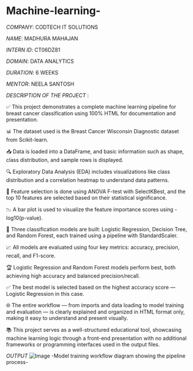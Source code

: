 # Machine-learning-

*COMPANY*: CODTECH IT SOLUTIONS

*NAME*: MADHURA MAHAJAN

*INTERN ID*: CT06DZ81 

*DOMAIN*: DATA ANALYTICS

*DURATION*: 6 WEEKS

*MENTOR*: NEELA SANTOSH

*DESCRIPTION OF THE PROJECT* :

✅ This project demonstrates a complete machine learning pipeline for breast cancer classification using 100% HTML for documentation and presentation.

📊 The dataset used is the Breast Cancer Wisconsin Diagnostic dataset from Scikit-learn.

📥 Data is loaded into a DataFrame, and basic information such as shape, class distribution, and sample rows is displayed.

🔍 Exploratory Data Analysis (EDA) includes visualizations like class distribution and a correlation heatmap to understand data patterns.

🧪 Feature selection is done using ANOVA F-test with SelectKBest, and the top 10 features are selected based on their statistical significance.

📉 A bar plot is used to visualize the feature importance scores using -log10(p-value).

🤖 Three classification models are built: Logistic Regression, Decision Tree, and Random Forest, each trained using a pipeline with StandardScaler.

📈 All models are evaluated using four key metrics: accuracy, precision, recall, and F1-score.

🏆 Logistic Regression and Random Forest models perform best, both achieving high accuracy and balanced precision/recall.

✅ The best model is selected based on the highest accuracy score — Logistic Regression in this case.

🌐 The entire workflow — from imports and data loading to model training and evaluation — is clearly explained and organized in HTML format only, making it easy to understand and present visually.

📚 This project serves as a well-structured educational tool, showcasing machine learning logic through a front-end presentation with no additional frameworks or programming interfaces used in the output files.

*OUTPUT*
![Image](https://github.com/user-attachments/assets/b00f95f5-b7b8-4a07-a132-917891b5da80)
 -Model training workflow diagram showing the pipeline process-
